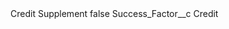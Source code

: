 <?xml version="1.0" encoding="UTF-8"?>
<CustomMetadata xmlns="http://soap.sforce.com/2006/04/metadata" xmlns:xsi="http://www.w3.org/2001/XMLSchema-instance" xmlns:xsd="http://www.w3.org/2001/XMLSchema">
    <label>Credit Supplement</label>
    <protected>false</protected>
    <values>
        <field>Success_Factor__c</field>
        <value xsi:type="xsd:string">Credit</value>
    </values>
</CustomMetadata>
